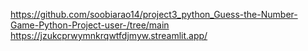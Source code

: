https://github.com/soobiarao14/project3_python_Guess-the-Number-Game-Python-Project-user-/tree/main
https://jzukcprwymnkrqwtfdjmyw.streamlit.app/
